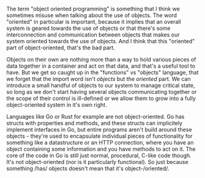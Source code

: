 The term "object oriented programming" is something that I think we sometimes misuse when talking
about the use of objects. The word "oriented" in particular is important, because it implies that
an overall system is geared towards the use of objects or that there's some interconnection and
communication between objects that makes our system oriented towards the use of objects. And I
think that this "oriented" part of object-oriented, that's the bad part.

Objects on their own are nothing more than a way to hold various pieces of data together in a
container and act on that data, and that's a useful tool to have. But we get so caught up in the
"functions" vs "objects" language, that we forget that the import word isn't *objects* but the
*oriented* part. We can introduce a small handful of objects to our system to manage critical
state, so long as we don't start having several objects communicating together or the scope of
their control is ill-defined or we allow them to grow into a fully object-oriented system in it's
own right.

Languages like Go or Rust for example are not object-oriented. Go has structs with properties and
methods, and these structs can implicitely implement interfaces in Go, but entire programs aren't
build around these objects - they're used to encapsulate individual pieces of functionality for
something like a datastructure or an HTTP connection, where you have an object containing some
information and you have methods to act on it. The core of the code in Go is still just normal,
procedural, C-like code though. It's not object-oriented (nor is it particularly functional). So
just because something /has/ objects doesn't mean that it's object-/oriented/.
